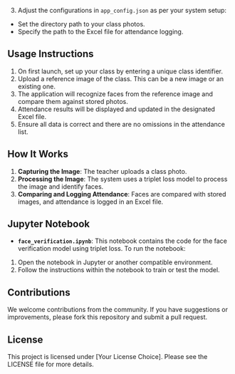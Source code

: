 3. Adjust the configurations in `app_config.json` as per your system setup:
- Set the directory path to your class photos.
- Specify the path to the Excel file for attendance logging.

## Usage Instructions
1. On first launch, set up your class by entering a unique class identifier.
2. Upload a reference image of the class. This can be a new image or an existing one.
3. The application will recognize faces from the reference image and compare them against stored photos.
4. Attendance results will be displayed and updated in the designated Excel file.
5. Ensure all data is correct and there are no omissions in the attendance list.

## How It Works
1. **Capturing the Image**: The teacher uploads a class photo.
2. **Processing the Image**: The system uses a triplet loss model to process the image and identify faces.
3. **Comparing and Logging Attendance**: Faces are compared with stored images, and attendance is logged in an Excel file.

## Jupyter Notebook
- **`face_verification.ipynb`**: This notebook contains the code for the face verification model using triplet loss. To run the notebook:
1. Open the notebook in Jupyter or another compatible environment.
2. Follow the instructions within the notebook to train or test the model.

## Contributions
We welcome contributions from the community. If you have suggestions or improvements, please fork this repository and submit a pull request.

## License
This project is licensed under [Your License Choice]. Please see the LICENSE file for more details.


